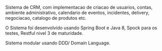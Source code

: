 Sistema de CRM, com implementacao de criacao de usuarios, contas, ambiente administrativo, calendario de eventos, incidentes, delivery, negociacao, catalogo de produtos etc.

O Sistema foi desenvolvido usando Spring Boot e Java 8, Spock para os testes, Restful nivel 3 de maturidade.

Sistema modular usando DDD/ Domain Language.
